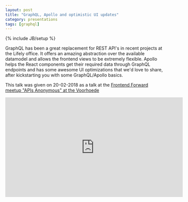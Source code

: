 ```yaml
---
layout: post
title: "GraphQL, Apollo and optimistic UI updates"
category: presentations
tags: [graphql]
---
```

{% include JB/setup %}

GraphQL has been a great replacement for REST API's in recent projects at the Lifely office. It offers an amazing abstraction over the available datamodel and allows the frontend views to be extremely flexible. Apollo helps the React components get their required data through GraphQL endpoints and has some awesome UI optimizations that we'd love to share, after kickstarting you with some GraphQL/Apollo basics.

This talk was given on 20-02-2018 as a talk at the [Frontend Forward meetup "APIs Anonymous" at the Voorhoede](https://www.meetup.com/Front-end-Forward/events/242532650/)

<iframe width="560" height="315" src="https://www.youtube.com/embed/atd4lUiyfnU" frameborder="0" allow="autoplay; encrypted-media" allowfullscreen></iframe>

